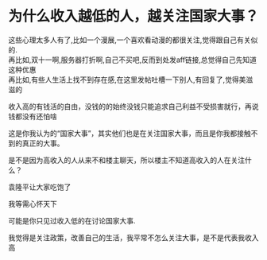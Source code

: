 # 为什么收入越低的人，越关注国家大事？


这些心理太多人有了,比如一个漫展,一个喜欢看动漫的都很关注,觉得跟自己有关似的.<br />
再比如,双十一啊,服务器打折啊,自己不买吧,反而到处发aff链接,总觉得自己先知道这种优惠<br />
再比如,有些人生活上找不到存在感,在这里发帖吐槽一下别人,有回复了,觉得美滋滋的

收入高的有钱活的自由，没钱的的始终没钱只能追求自己利益不受损害就行，再说钱都没有还怕啥

这是你我认为的“国家大事”，其实他们也是在关注国家大事，而且是你我都接触不到的真正的大事。

是不是因为高收入的人从来不和楼主聊天，所以楼主不知道高收入的人在关注什么？

袁隆平让大家吃饱了

我等需心怀天下

可能是你只见过收入低的在讨论国家大事.

我觉得是关注政策，改善自己的生活，我平常不怎么关注大事，是不是代表我收入高<img src="static/image/smiley/default/lol.gif" smilieid="12" border="0" alt="" />
